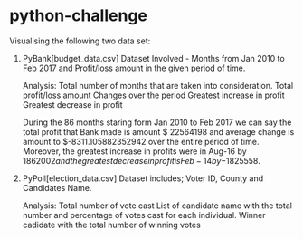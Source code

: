 # python-challenge
Visualising the following two data set:
1. PyBank[budget_data.csv]
   Dataset Involved - Months from Jan 2010 to Feb 2017 and Profit/loss amount in the given period of time. 
   
   Analysis: 
   Total number of months that are taken into consideration. 
   Total profit/loss amount 
   Changes over the period
   Greatest increase in profit
   Greatest decrease in profit 

   During the 86 months staring form Jan 2010 to Feb 2017 we can say the total profit that Bank made is amount $ 22564198 and average change is amount to $-8311.105882352942 over the entire period of time. Moreover, the greatest increase in profits were in Aug-16 by $1862002 and the greatest decrease in profit is Feb-14 by -$1825558.

2. PyPoll[election_data.csv]
   Dataset includes; Voter ID, County and Candidates Name. 

   Analysis:
   Total number of vote cast
   List of candidate name with the total number and percentage of votes cast for each individual.
   Winner cadidate with the total number of winning votes
